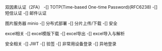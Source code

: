 双因素认证（2FA）
-[] TOTP(Time-based One-time Password)(RFC6238)
-[] 短信认证
-[] 邮件认证

图片服务器 minio
-[] 分布式部署
-[] 分片上传/下载
-[] 安全

excel相关
-[] excel模版下载
-[] excel导出
-[] excel导入与解析

安全相关
-[] JWT
-[] 验签
-[] 非常用设备登录
-[] 异地登录
